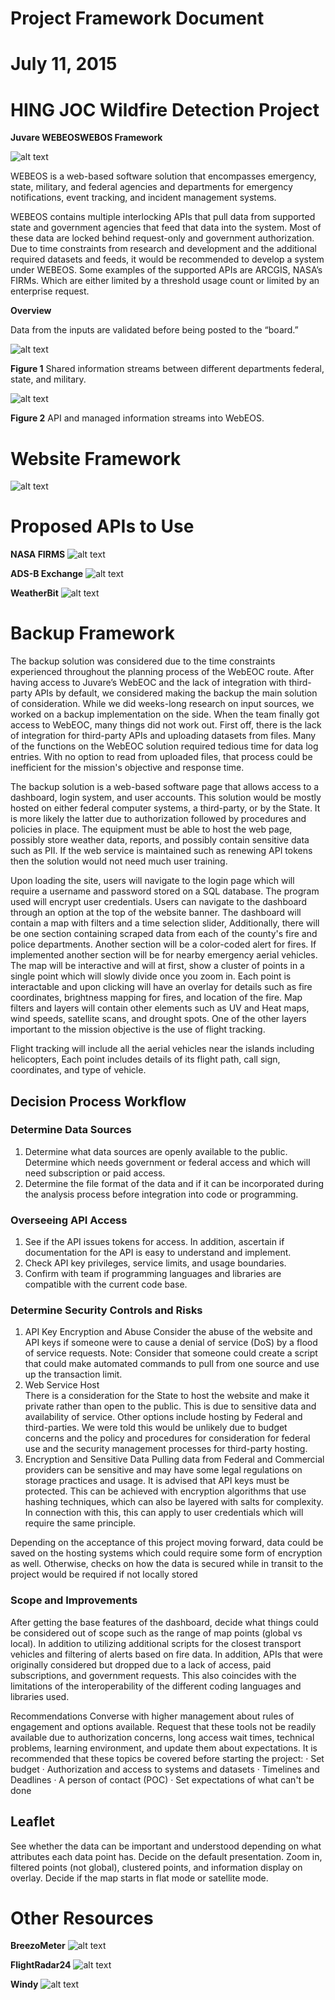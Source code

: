 

# **Project Framework Document**

# July 11, 2015

# HING JOC Wildfire Detection Project







**Juvare WEBEOSWEBOS Framework**

![alt text](https://github.com/hingfirewatch/P3I-HING/blob/main/docs/pictures/juvare.png)

WEBEOS is a web-based software solution that encompasses emergency, state, military, and federal agencies and departments for emergency notifications, event tracking, and incident management systems.

WEBEOS contains multiple interlocking APIs that pull data from supported state and government agencies that feed that data into the system. Most of these data are locked behind request-only and government authorization. Due to time constraints from research and development and the additional required datasets and feeds, it would be recommended to develop a system under WEBEOS. Some examples of the supported APIs are ARCGIS, NASA’s FIRMs. Which are either limited by a threshold usage count or limited by an enterprise request.



**Overview**

Data from the inputs are validated before being posted to the “board.”

![alt text](https://github.com/hingfirewatch/P3I-HING/blob/main/docs/pictures/Screenshot%202025-06-24%20145447.png)

**Figure 1** Shared information streams between different departments federal, state, and military.

![alt text](https://github.com/hingfirewatch/P3I-HING/blob/main/docs/pictures/Framework_Graph.png)

**Figure 2**  API and managed information streams into WebEOS.

# Website Framework
![alt text](https://github.com/hingfirewatch/P3I-HING/blob/main/docs/pictures/Website%20Framework.png)


# Proposed APIs to Use

**NASA FIRMS**
![alt text](https://github.com/hingfirewatch/P3I-HING/blob/main/docs/pictures/FIRMS%20API.png)

**ADS-B Exchange**
![alt text](https://github.com/hingfirewatch/P3I-HING/blob/main/docs/pictures/ADS-B%20Exchange%20API.png)

**WeatherBit**
![alt text](https://github.com/hingfirewatch/P3I-HING/blob/main/docs/pictures/WeatherBit%20API.png)


# **Backup Framework**

The backup solution was considered due to the time constraints experienced throughout the planning process of the WebEOC route. After having access to Juvare’s WebEOC and the lack of integration with third-party APIs by default, we considered making the backup the main solution of consideration. While we did weeks-long research on input sources, we worked on a backup implementation on the side. When the team finally got access to WebEOC, many things did not work out. First off, there is the lack of integration for third-party APIs and uploading datasets from files. Many of the functions on the WebEOC solution required tedious time for data log entries. With no option to read from uploaded files, that process could be inefficient for the mission's objective and response time.

The backup solution is a web-based software page that allows access to a dashboard, login system, and user accounts. This solution would be mostly hosted on either federal computer systems, a third-party, or by the State. It is more likely the latter due to authorization followed by procedures and policies in place. The equipment must be able to host the web page, possibly store weather data, reports, and possibly contain sensitive data such as PII. If the web service is maintained such as renewing API tokens then the solution would not need much user training.

Upon loading the site, users will navigate to the login page which will require a username and password stored on a SQL database. The program used will encrypt user credentials. Users can navigate to the dashboard through an option at the top of the website banner. The dashboard will contain a map with filters and a time selection slider, Additionally, there will be one section containing scraped data from each of the county's fire and police departments. Another section will be a color-coded alert for fires. If implemented another section will be for nearby emergency aerial vehicles. The map will be interactive and will at first, show a cluster of points in a single point which will slowly divide once you zoom in. Each point is interactable and upon clicking will have an overlay for details such as fire coordinates, brightness mapping for fires, and location of the fire. Map filters and layers will contain other elements such as UV and Heat maps, wind speeds, satellite scans, and drought spots. One of the other layers important to the mission objective is the use of flight tracking. 

Flight tracking will include all the aerial vehicles near the islands including helicopters, Each point includes details of its flight path, call sign, coordinates, and type of vehicle.



## Decision Process Workflow
### Determine Data Sources
1.	Determine what data sources are openly available to the public. Determine which needs government or federal access and which will need subscription or paid access.
2.	Determine the file format of the data and if it can be incorporated during the analysis process before integration into code or programming.
   
### Overseeing API Access
1.	See if the API issues tokens for access. In addition, ascertain if documentation for the API is easy to understand and implement.
2.	Check API key privileges, service limits, and usage boundaries.
3.	Confirm with team if programming languages and libraries are compatible with the current code base.

### Determine Security Controls and Risks
1.	API Key Encryption and Abuse
Consider the abuse of the website and API keys if someone were to cause a denial of service (DoS) by a flood of service requests. 
Note: Consider that someone could create a script that could make automated commands to pull from one source and use up the transaction limit.
2.  Web Service Host  
There is a consideration for the State to host the website and make it private rather than open to the public. This is due to sensitive data and availability of service.
Other options include hosting by Federal and third-parties. We were told this would be unlikely due to budget concerns and the policy and procedures for consideration for federal use and the security management processes for third-party hosting.
3. Encryption and Sensitive Data
Pulling data from Federal and Commercial providers can be sensitive and may have some legal regulations on storage practices and usage. It is advised that API keys must be protected. This can be achieved with encryption algorithms that use hashing techniques, which can also be layered with salts for complexity. In connection with this, this can apply to user credentials which will require the same principle.

Depending on the acceptance of this project moving forward, data could be saved on the hosting systems which could require some form of encryption as well. Otherwise, checks on how the data is secured while in transit to the project would be required if not locally stored 

### Scope and Improvements
After getting the base features of the dashboard, decide what things could be considered out of scope such as the range of map points (global vs local). In addition to utilizing additional scripts for the closest transport vehicles and filtering of alerts based on fire data. In addition, APIs that were originally considered but dropped due to a lack of access, paid subscriptions, and government requests. This also coincides with the limitations of the interoperability of the different coding languages and libraries used.

Recommendations
 Converse with higher management about rules of engagement and options available. Request that these tools not be readily available due to authorization concerns, long access wait times, technical problems, learning environment, and update them about expectations.
It is recommended that these topics be covered before starting the project:
·	Set budget
·	Authorization and access to systems and datasets
·	Timelines and Deadlines
·	A person of contact (POC)
·	Set expectations of what can't be done

 
## Leaflet

See whether the data can be important and understood depending on what attributes each data point has.
Decide on the default presentation. Zoom in, filtered points (not global), clustered points, and information display on overlay. Decide if the map starts in flat mode or satellite mode.

# Other Resources

**BreezoMeter**
![alt text](https://github.com/hingfirewatch/P3I-HING/blob/main/docs/pictures/BreezoMeter%20API.png)

**FlightRadar24**
![alt text](https://github.com/hingfirewatch/P3I-HING/blob/main/docs/pictures/FlightRadar24%20API.png)

**Windy**
![alt text](https://github.com/hingfirewatch/P3I-HING/blob/main/docs/pictures/Windy%20API.png)
